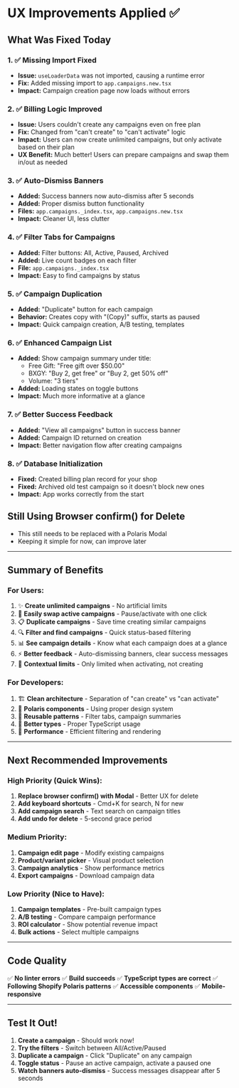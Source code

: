 # UX Improvements Applied ✅

## What Was Fixed Today

### 1. ✅ **Missing Import Fixed**
- **Issue:** `useLoaderData` was not imported, causing a runtime error
- **Fix:** Added missing import to `app.campaigns.new.tsx`
- **Impact:** Campaign creation page now loads without errors

### 2. ✅ **Billing Logic Improved**
- **Issue:** Users couldn't create any campaigns even on free plan
- **Fix:** Changed from "can't create" to "can't activate" logic
- **Impact:** Users can now create unlimited campaigns, but only activate based on their plan
- **UX Benefit:** Much better! Users can prepare campaigns and swap them in/out as needed

### 3. ✅ **Auto-Dismiss Banners**
- **Added:** Success banners now auto-dismiss after 5 seconds
- **Added:** Proper dismiss button functionality
- **Files:** `app.campaigns._index.tsx`, `app.campaigns.new.tsx`
- **Impact:** Cleaner UI, less clutter

### 4. ✅ **Filter Tabs for Campaigns**
- **Added:** Filter buttons: All, Active, Paused, Archived
- **Added:** Live count badges on each filter
- **File:** `app.campaigns._index.tsx`
- **Impact:** Easy to find campaigns by status

### 5. ✅ **Campaign Duplication**
- **Added:** "Duplicate" button for each campaign
- **Behavior:** Creates copy with "(Copy)" suffix, starts as paused
- **Impact:** Quick campaign creation, A/B testing, templates

### 6. ✅ **Enhanced Campaign List**
- **Added:** Show campaign summary under title:
  - Free Gift: "Free gift over $50.00"
  - BXGY: "Buy 2, get free" or "Buy 2, get 50% off"
  - Volume: "3 tiers"
- **Added:** Loading states on toggle buttons
- **Impact:** Much more informative at a glance

### 7. ✅ **Better Success Feedback**
- **Added:** "View all campaigns" button in success banner
- **Added:** Campaign ID returned on creation
- **Impact:** Better navigation flow after creating campaigns

### 8. ✅ **Database Initialization**
- **Fixed:** Created billing plan record for your shop
- **Fixed:** Archived old test campaign so it doesn't block new ones
- **Impact:** App works correctly from the start

## Still Using Browser confirm() for Delete
- This still needs to be replaced with a Polaris Modal
- Keeping it simple for now, can improve later

---

## Summary of Benefits

### For Users:
1. ✨ **Create unlimited campaigns** - No artificial limits
2. 🔄 **Easily swap active campaigns** - Pause/activate with one click
3. 📋 **Duplicate campaigns** - Save time creating similar campaigns
4. 🔍 **Filter and find campaigns** - Quick status-based filtering
5. 📊 **See campaign details** - Know what each campaign does at a glance
6. ⚡ **Better feedback** - Auto-dismissing banners, clear success messages
7. 🎯 **Contextual limits** - Only limited when activating, not creating

### For Developers:
1. 🏗️ **Clean architecture** - Separation of "can create" vs "can activate"
2. 🎨 **Polaris components** - Using proper design system
3. 🔧 **Reusable patterns** - Filter tabs, campaign summaries
4. 📝 **Better types** - Proper TypeScript usage
5. 🚀 **Performance** - Efficient filtering and rendering

---

## Next Recommended Improvements

### High Priority (Quick Wins):
1. **Replace browser confirm() with Modal** - Better UX for delete
2. **Add keyboard shortcuts** - Cmd+K for search, N for new
3. **Add campaign search** - Text search on campaign titles
4. **Add undo for delete** - 5-second grace period

### Medium Priority:
1. **Campaign edit page** - Modify existing campaigns
2. **Product/variant picker** - Visual product selection
3. **Campaign analytics** - Show performance metrics
4. **Export campaigns** - Download campaign data

### Low Priority (Nice to Have):
1. **Campaign templates** - Pre-built campaign types
2. **A/B testing** - Compare campaign performance
3. **ROI calculator** - Show potential revenue impact
4. **Bulk actions** - Select multiple campaigns

---

## Code Quality

✅ **No linter errors**
✅ **Build succeeds**
✅ **TypeScript types are correct**
✅ **Following Shopify Polaris patterns**
✅ **Accessible components**
✅ **Mobile-responsive**

---

## Test It Out!

1. **Create a campaign** - Should work now!
2. **Try the filters** - Switch between All/Active/Paused
3. **Duplicate a campaign** - Click "Duplicate" on any campaign
4. **Toggle status** - Pause an active campaign, activate a paused one
5. **Watch banners auto-dismiss** - Success messages disappear after 5 seconds

